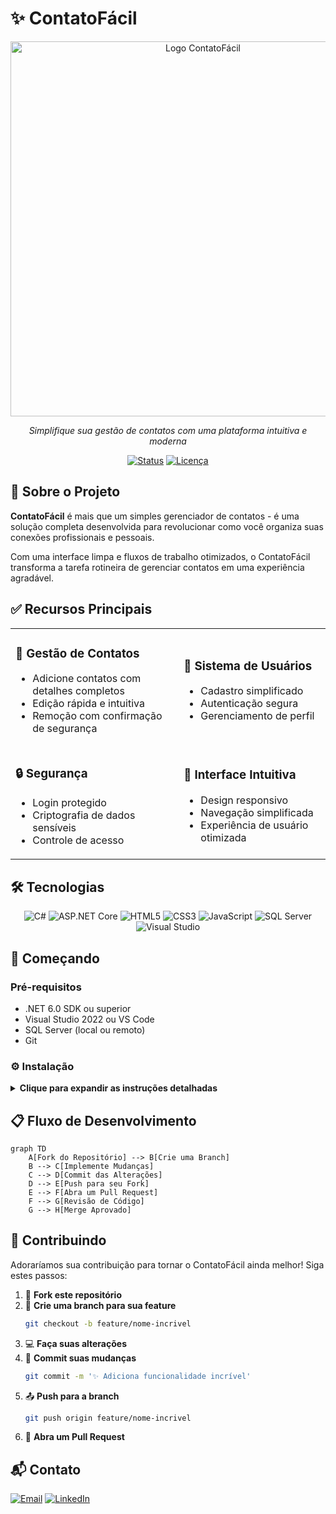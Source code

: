 # ✨ ContatoFácil

<div align="center">
  <img src="https://github.com/user-attachments/assets/e5afde00-4038-4f8b-a9d2-babfb80fdd40" alt="Logo ContatoFácil" width="600px">
  
  <p><i>Simplifique sua gestão de contatos com uma plataforma intuitiva e moderna</i></p>
  
  [![Status](https://img.shields.io/badge/Status-Em%20Desenvolvimento-brightgreen?style=for-the-badge)](https://github.com/seu-usuario/contatofacil)
  [![Licença](https://img.shields.io/badge/Licença-MIT-blue?style=for-the-badge)](LICENSE)
</div>

## 🚀 Sobre o Projeto

**ContatoFácil** é mais que um simples gerenciador de contatos - é uma solução completa desenvolvida para revolucionar como você organiza suas conexões profissionais e pessoais. 

Com uma interface limpa e fluxos de trabalho otimizados, o ContatoFácil transforma a tarefa rotineira de gerenciar contatos em uma experiência agradável.

## ✅ Recursos Principais

<table align="center">
  <tr>
    <td>
      <h3>📝 Gestão de Contatos</h3>
      <ul>
        <li>Adicione contatos com detalhes completos</li>
        <li>Edição rápida e intuitiva</li>
        <li>Remoção com confirmação de segurança</li>
      </ul>
    </td>
    <td>
      <h3>👤 Sistema de Usuários</h3>
      <ul>
        <li>Cadastro simplificado</li>
        <li>Autenticação segura</li>
        <li>Gerenciamento de perfil</li>
      </ul>
    </td>
  </tr>
  <tr>
    <td>
      <h3>🔒 Segurança</h3>
      <ul>
        <li>Login protegido</li>
        <li>Criptografia de dados sensíveis</li>
        <li>Controle de acesso</li>
      </ul>
    </td>
    <td>
      <h3>🎨 Interface Intuitiva</h3>
      <ul>
        <li>Design responsivo</li>
        <li>Navegação simplificada</li>
        <li>Experiência de usuário otimizada</li>
      </ul>
    </td>
  </tr>
</table>

## 🛠️ Tecnologias

<div align="center">
  
  <img src="https://img.shields.io/badge/C%23-%23239120.svg?style=for-the-badge&logo=c-sharp&logoColor=white" alt="C#">
  <img src="https://img.shields.io/badge/ASP.NET%20Core-%23512BD4.svg?style=for-the-badge&logo=dotnet&logoColor=white" alt="ASP.NET Core">
  <img src="https://img.shields.io/badge/HTML5-%23E34F26.svg?style=for-the-badge&logo=html5&logoColor=white" alt="HTML5">
  <img src="https://img.shields.io/badge/CSS3-%231572B6.svg?style=for-the-badge&logo=css3&logoColor=white" alt="CSS3">
  <img src="https://img.shields.io/badge/JavaScript-%23F7DF1E.svg?style=for-the-badge&logo=javascript&logoColor=black" alt="JavaScript">
  <img src="https://img.shields.io/badge/SQL%20Server-%23CC2927.svg?style=for-the-badge&logo=microsoft-sql-server&logoColor=white" alt="SQL Server">
  <img src="https://img.shields.io/badge/Visual%20Studio-%235C2D91.svg?style=for-the-badge&logo=visual-studio&logoColor=white" alt="Visual Studio">
  
</div>

## 🚦 Começando

### Pré-requisitos

- .NET 6.0 SDK ou superior
- Visual Studio 2022 ou VS Code
- SQL Server (local ou remoto)
- Git

### ⚙️ Instalação

<details>
<summary><b>Clique para expandir as instruções detalhadas</b></summary>

1. **Clone o repositório**
   ```bash
   git clone https://github.com/seu-usuario/contatofacil.git
   cd contatofacil
   ```

2. **Restaure as dependências**
   ```bash
   dotnet restore
   ```

3. **Configure a conexão com o banco de dados**
   
   Edite o arquivo `appsettings.json`:
   ```json
   "ConnectionStrings": {
     "DefaultConnection": "Server=seu-servidor;Database=ContatoFacil;Trusted_Connection=True;MultipleActiveResultSets=true"
   }
   ```

4. **Execute as migrações**
   ```bash
   dotnet ef database update
   ```

5. **Inicie a aplicação**
   ```bash
   dotnet run
   ```

6. **Acesse a aplicação**
   
   Abra seu navegador e acesse:
   ```
   http://localhost:5000
   ```

</details>

## 📋 Fluxo de Desenvolvimento

```mermaid
graph TD
    A[Fork do Repositório] --> B[Crie uma Branch]
    B --> C[Implemente Mudanças]
    C --> D[Commit das Alterações]
    D --> E[Push para seu Fork]
    E --> F[Abra um Pull Request]
    F --> G[Revisão de Código]
    G --> H[Merge Aprovado]
```

## 🤝 Contribuindo

Adoraríamos sua contribuição para tornar o ContatoFácil ainda melhor! Siga estes passos:

1. 🍴 **Fork este repositório**
2. 🌿 **Crie uma branch para sua feature**
   ```bash
   git checkout -b feature/nome-incrivel
   ```
3. 💻 **Faça suas alterações**
4. 📝 **Commit suas mudanças**
   ```bash
   git commit -m '✨ Adiciona funcionalidade incrível'
   ```
5. 📤 **Push para a branch**
   ```bash
   git push origin feature/nome-incrivel
   ```
6. 🔄 **Abra um Pull Request**

## 📬 Contato

<div>
  
  [![Email](https://img.shields.io/badge/-g.moreno.souza05@gmail.com-D14836?style=for-the-badge&logo=gmail&logoColor=white)](mailto:g.moreno.souza05@gmail.com)
  [![LinkedIn](https://img.shields.io/badge/-Gustavo_Moreno-0077B5?style=for-the-badge&logo=linkedin&logoColor=white)](https://www.linkedin.com/in/gustavo-moreno-8a925b26a/)
  
</div>


